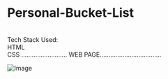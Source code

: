 # Personal-Bucket-List
<br />
Tech Stack Used:
<br /> HTML
<br />CSS
.......................... WEB PAGE...................................



![Image](https://github.com/user-attachments/assets/a03b3684-501e-4aa3-a65b-7ca87bbac961)

